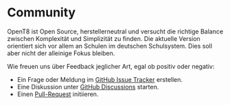 # Community

OpenT8 ist Open Source, herstellerneutral und versucht die richtige Balance zwischen Komplexität und Simplizität zu finden. Die aktuelle Version orientiert sich vor allem an Schulen im deutschen Schulsystem. Dies soll aber nicht der alleinige Fokus bleiben.

Wie freuen uns über Feedback jeglicher Art, egal ob positiv oder negativ:

+ Ein Frage oder Meldung im [GitHub Issue Tracker](https://github.com/openpotato/opent8/issues) erstellen.
+ Eine Diskussion unter [GitHub Discussions](https://github.com/openpotato/opent8/discussions) starten.
+ Einen [Pull-Request](https://github.com/openpotato/opent8/pulls) initiieren.
